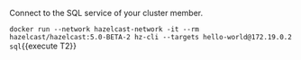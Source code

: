 Connect to the SQL service of your cluster member.

`docker run --network hazelcast-network -it --rm hazelcast/hazelcast:5.0-BETA-2 hz-cli --targets hello-world@172.19.0.2 sql`{{execute T2}}
